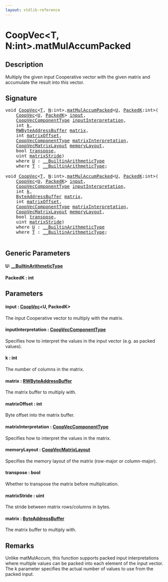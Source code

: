 ```yaml
---
layout: stdlib-reference
---
```


# CoopVec\<T, N:int\>\.matMulAccumPacked

## Description

Multiply the given input Cooperative vector with the given matrix and accumulate the result into this vector.



## Signature 

<pre>
<span class="code_keyword">void</span> <a href="index.md" class="code_type">CoopVec</a>&lt;<a href="index.md#typeparam-T" class="code_type">T</a>, <a href="index.md#decl-N" class="code_var">N</a>:<span class="code_keyword">int</span>&gt;.<a href="matmulaccumpacked-36b.md">matMulAccumPacked</a>&lt;<a href="matmulaccumpacked-36b.md#typeparam-U" class="code_type">U</a>, <a href="matmulaccumpacked-36b.md#decl-PackedK" class="code_var">PackedK</a>:<span class="code_keyword">int</span>&gt;(
    <a href="index.md" class="code_type">CoopVec</a>&lt;<a href="matmulaccumpacked-36b.md#typeparam-U" class="code_type">U</a>, <a href="matmulaccumpacked-36b.md#decl-PackedK" class="code_var">PackedK</a>&gt; <a href="matmulaccumpacked-36b.md#decl-input" class="code_param">input</a>,
    <a href="../coopveccomponenttype-047g/index.md" class="code_type">CoopVecComponentType</a> <a href="matmulaccumpacked-36b.md#decl-inputInterpretation" class="code_param">inputInterpretation</a>,
    <span class="code_keyword">int</span> <a href="matmulaccumpacked-36b.md#decl-k" class="code_param">k</a>,
    <a href="../rwbyteaddressbuffer-0126d/index.md" class="code_type">RWByteAddressBuffer</a> <a href="matmulaccumpacked-36b.md#decl-matrix" class="code_param">matrix</a>,
    <span class="code_keyword">int</span> <a href="matmulaccumpacked-36b.md#decl-matrixOffset" class="code_param">matrixOffset</a>,
    <a href="../coopveccomponenttype-047g/index.md" class="code_type">CoopVecComponentType</a> <a href="matmulaccumpacked-36b.md#decl-matrixInterpretation" class="code_param">matrixInterpretation</a>,
    <a href="../coopvecmatrixlayout-047d/index.md" class="code_type">CoopVecMatrixLayout</a> <a href="matmulaccumpacked-36b.md#decl-memoryLayout" class="code_param">memoryLayout</a>,
    <span class="code_keyword">bool</span> <a href="matmulaccumpacked-36b.md#decl-transpose" class="code_param">transpose</a>,
    <span class="code_keyword">uint</span> <a href="matmulaccumpacked-36b.md#decl-matrixStride" class="code_param">matrixStride</a>)
    <span class='code_keyword'>where</span> <a href="matmulaccumpacked-36b.md#typeparam-U" class="code_type">U</a> : <a href="../../interfaces/0_builtinarithmetictype-029j/index.md" class="code_type">__BuiltinArithmeticType</a>
    <span class='code_keyword'>where</span> <a href="index.md#typeparam-T" class="code_type">T</a> : <a href="../../interfaces/0_builtinarithmetictype-029j/index.md" class="code_type">__BuiltinArithmeticType</a>;

<span class="code_keyword">void</span> <a href="index.md" class="code_type">CoopVec</a>&lt;<a href="index.md#typeparam-T" class="code_type">T</a>, <a href="index.md#decl-N" class="code_var">N</a>:<span class="code_keyword">int</span>&gt;.<a href="matmulaccumpacked-36b.md">matMulAccumPacked</a>&lt;<a href="matmulaccumpacked-36b.md#typeparam-U" class="code_type">U</a>, <a href="matmulaccumpacked-36b.md#decl-PackedK" class="code_var">PackedK</a>:<span class="code_keyword">int</span>&gt;(
    <a href="index.md" class="code_type">CoopVec</a>&lt;<a href="matmulaccumpacked-36b.md#typeparam-U" class="code_type">U</a>, <a href="matmulaccumpacked-36b.md#decl-PackedK" class="code_var">PackedK</a>&gt; <a href="matmulaccumpacked-36b.md#decl-input" class="code_param">input</a>,
    <a href="../coopveccomponenttype-047g/index.md" class="code_type">CoopVecComponentType</a> <a href="matmulaccumpacked-36b.md#decl-inputInterpretation" class="code_param">inputInterpretation</a>,
    <span class="code_keyword">int</span> <a href="matmulaccumpacked-36b.md#decl-k" class="code_param">k</a>,
    <a href="../byteaddressbuffer-04b/index.md" class="code_type">ByteAddressBuffer</a> <a href="matmulaccumpacked-36b.md#decl-matrix" class="code_param">matrix</a>,
    <span class="code_keyword">int</span> <a href="matmulaccumpacked-36b.md#decl-matrixOffset" class="code_param">matrixOffset</a>,
    <a href="../coopveccomponenttype-047g/index.md" class="code_type">CoopVecComponentType</a> <a href="matmulaccumpacked-36b.md#decl-matrixInterpretation" class="code_param">matrixInterpretation</a>,
    <a href="../coopvecmatrixlayout-047d/index.md" class="code_type">CoopVecMatrixLayout</a> <a href="matmulaccumpacked-36b.md#decl-memoryLayout" class="code_param">memoryLayout</a>,
    <span class="code_keyword">bool</span> <a href="matmulaccumpacked-36b.md#decl-transpose" class="code_param">transpose</a>,
    <span class="code_keyword">uint</span> <a href="matmulaccumpacked-36b.md#decl-matrixStride" class="code_param">matrixStride</a>)
    <span class='code_keyword'>where</span> <a href="matmulaccumpacked-36b.md#typeparam-U" class="code_type">U</a> : <a href="../../interfaces/0_builtinarithmetictype-029j/index.md" class="code_type">__BuiltinArithmeticType</a>
    <span class='code_keyword'>where</span> <a href="index.md#typeparam-T" class="code_type">T</a> : <a href="../../interfaces/0_builtinarithmetictype-029j/index.md" class="code_type">__BuiltinArithmeticType</a>;

</pre>

## Generic Parameters

####  <a id="typeparam-U"></a>U: [\_\_BuiltinArithmeticType](../../interfaces/0_builtinarithmetictype-029j/index.md)
####  <a id="decl-PackedK"></a>PackedK  : int

## Parameters

####  <a id="decl-input"></a>input  : [CoopVec](index.md)\<U, PackedK\>
The input Cooperative vector to multiply with the matrix.

####  <a id="decl-inputInterpretation"></a>inputInterpretation  : [CoopVecComponentType](../coopveccomponenttype-047g/index.md)
Specifies how to interpret the values in the input vector (e.g. as packed values).

####  <a id="decl-k"></a>k  : int
The number of columns in the matrix.

####  <a id="decl-matrix"></a>matrix  : [RWByteAddressBuffer](../rwbyteaddressbuffer-0126d/index.md)
The matrix buffer to multiply with.

####  <a id="decl-matrixOffset"></a>matrixOffset  : int
Byte offset into the matrix buffer.

####  <a id="decl-matrixInterpretation"></a>matrixInterpretation  : [CoopVecComponentType](../coopveccomponenttype-047g/index.md)
Specifies how to interpret the values in the matrix.

####  <a id="decl-memoryLayout"></a>memoryLayout  : [CoopVecMatrixLayout](../coopvecmatrixlayout-047d/index.md)
Specifies the memory layout of the matrix (row-major or column-major).

####  <a id="decl-transpose"></a>transpose  : bool
Whether to transpose the matrix before multiplication.

####  <a id="decl-matrixStride"></a>matrixStride  : uint
The stride between matrix rows/columns in bytes.

####  <a id="decl-matrix"></a>matrix  : [ByteAddressBuffer](../byteaddressbuffer-04b/index.md)
The matrix buffer to multiply with.


## Remarks
Unlike matMulAccum, this function supports packed input interpretations where multiple values
can be packed into each element of the input vector. The k parameter specifies the actual number of
values to use from the packed input.



<script>
// Fix .md links to .html when on ReadTheDocs
if (window.location.hostname.includes('readthedocs') || 
    window.location.hostname.includes('rtfd.io')) {
  document.addEventListener('DOMContentLoaded', function() {
    const links = document.querySelectorAll('a');
    links.forEach(link => {
      if (link.getAttribute('href') && link.getAttribute('href').endsWith('.md')) {
        link.href = link.href.replace(/\.md($|#|\?)/, '.html$1');
      }
    });
  });
}
</script>
